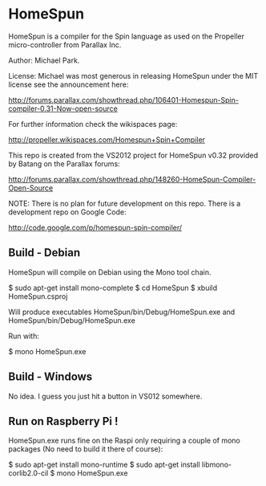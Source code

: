 HomeSpun
========

HomeSpun is a compiler for the Spin language as used on the Propeller micro-controller from Parallax Inc.

Author: Michael Park.

License: Michael was most generous in releasing HomeSpun under the MIT license see the announcement here:

http://forums.parallax.com/showthread.php/106401-Homespun-Spin-compiler-0.31-Now-open-source

For further information check the wikispaces page:

http://propeller.wikispaces.com/Homespun+Spin+Compiler

This repo is created from the  VS2012 project for HomeSpun v0.32 provided by Batang on the Parallax forums:

http://forums.parallax.com/showthread.php/148260-HomeSpun-Compiler-Open-Source

NOTE: There is no plan for future development on this repo. There is a development repo on Google Code:

http://code.google.com/p/homespun-spin-compiler/


Build - Debian
--------------

HomeSpun will compile on Debian using the Mono tool chain.

  $ sudo apt-get install mono-complete
  $ cd HomeSpun
  $ xbuild HomeSpun.csproj
  
Will produce executables  HomeSpun/bin/Debug/HomeSpun.exe and
HomeSpun/bin/Debug/HomeSpun.exe

Run with:

$ mono HomeSpun.exe
  
Build - Windows
---------------

No idea. I guess you just hit a button in VS012 somewhere. 

Run on Raspberry Pi !
---------------------

HomeSpun.exe runs fine on the Raspi only requiring a couple of mono packages (No need to build it there of course):

  $ sudo apt-get install mono-runtime
  $ sudo apt-get install libmono-corlib2.0-cil
  $ mono HomeSpun.exe
  
  



